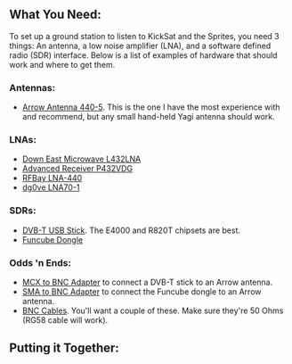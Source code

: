 ## What You Need:

To set up a ground station to listen to KickSat and the Sprites, you need 3 things: An antenna, a low noise amplifier (LNA), and a software defined radio (SDR) interface. Below is a list of examples of hardware that should work and where to get them.

### Antennas:

* [Arrow Antenna 440-5](http://arrowantennas.com/arrowii/440-5ii.html). This is the one I have the most experience with and recommend, but any small hand-held Yagi antenna should work.

### LNAs:

* [Down East Microwave L432LNA](http://www.downeastmicrowave.com/PDF/l-lna.PDF)
* [Advanced Receiver P432VDG](http://www.advancedreceiver.com/page5.html)
* [RFBay LNA-440](http://rfbay.com/LNA/LNA-440.pdf)
* [dg0ve LNA70-1](http://www.dg0ve.de/en/lna70_en.htm)

### SDRs:

* [DVB-T USB Stick](http://www.nooelec.com/store/software-defined-radio/tv28tv2-sdr-dvb-t-usb-stick-set.html#.Uxu38uddVqs). The E4000 and R820T chipsets are best.
* [Funcube Dongle](http://funcubedongle.3dcartstores.com/FUNcube-Dongle-Pro-A20_p_27.html)

### Odds 'n Ends:

* [MCX to BNC Adapter](http://www.amazon.com/Generic-Female-Right-Angle-Adapter/dp/B00EQ1UZC2/ref=sr_1_16?ie=UTF8&qid=1394326600&sr=8-16&keywords=mcx+to+bnc) to connect a DVB-T stick to an Arrow antenna.
* [SMA to BNC Adapter](http://www.amazon.com/Female-Male-Plug-Coax-Adapter/dp/B002A6CWDA/ref=sr_1_2?ie=UTF8&qid=1394327837&sr=8-2&keywords=sma+to+bnc) to connect the Funcube dongle to an Arrow antenna.
* [BNC Cables](http://www.amazon.com/s/ref=nb_sb_noss_1?url=search-alias%3Delectronics&field-keywords=BNC%20RG58). You'll want a couple of these. Make sure they're 50 Ohms (RG58 cable will work).

## Putting it Together:
